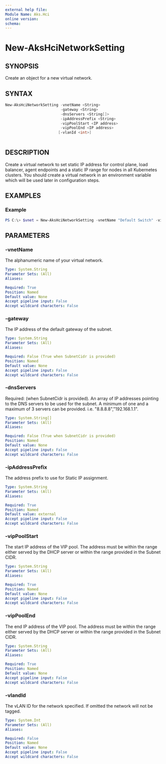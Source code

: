 ```yaml
---
external help file: 
Module Name: Aks.Hci
online version: 
schema: 
---
```


# New-AksHciNetworkSetting

## SYNOPSIS
Create an object for a new virtual network.

## SYNTAX

```powershell
New-AksHciNetworkSetting -vnetName <String>
                         -gateway <String>
                         -dnsServers <String[]>
                         -ipAddressPrefix <String>
                         -vipPoolStart <IP address>
                         -vipPoolEnd <IP address>
                        [-vlanId <int>]
                    
```

## DESCRIPTION
Create a virtual network to set static IP address for control plane, load balancer, agent endpoints and a static IP range for nodes in all Kubernetes clusters. You should create a virtual network in an environment variable which will be used later in configuration steps.

## EXAMPLES

### Example
```powershell
PS C:\> $vnet = New-AksHciNetworkSetting -vnetName "Default Switch" -vipPoolStart "172.16.255.0" -vipPoolEnd "172.16.255.254" -ipAddressPrefix "172.16.0.0/16" -gateway "172.16.0.1" -dnsServers "172.16.0.1"
```

## PARAMETERS

### -vnetName
The alphanumeric name of your virtual network.

```yaml
Type: System.String
Parameter Sets: (All)
Aliases:

Required: True
Position: Named
Default value: None
Accept pipeline input: False
Accept wildcard characters: False
```

### -gateway
The IP address of the default gateway of the subnet.

```yaml
Type: System.String
Parameter Sets: (All)
Aliases:

Required: False (True when SubnetCidr is provided)
Position: Named
Default value: None
Accept pipeline input: False
Accept wildcard characters: False
```

### -dnsServers
Required: (when SubnetCidr is provided). An array of IP addresses pointing to the DNS servers to be used for the subnet. A minimum of one and a maximum of 3 servers can be provided. i.e. "8.8.8.8","192.168.1.1".

```yaml
Type: System.String[]
Parameter Sets: (All)
Aliases:

Required: False (True when SubnetCidr is provided)
Position: Named
Default value: None
Accept pipeline input: False
Accept wildcard characters: False
```

### -ipAddressPrefix
The address prefix to use for Static IP assignment.

```yaml
Type: System.String
Parameter Sets: (All)
Aliases:

Required: True
Position: Named
Default value: external
Accept pipeline input: False
Accept wildcard characters: False
```

### -vipPoolStart
The start IP address of the VIP pool. The address must be within the range either served by the DHCP server or within the range provided in the Subnet CIDR.

```yaml
Type: System.String
Parameter Sets: (All)
Aliases:

Required: True
Position: Named
Default value: None
Accept pipeline input: False
Accept wildcard characters: False
```

### -vipPoolEnd
The end IP address of the VIP pool. The address must be within the range either served by the DHCP server or within the range provided in the Subnet CIDR.

```yaml
Type: System.String
Parameter Sets: (All)
Aliases:

Required: True
Position: Named
Default value: None
Accept pipeline input: False
Accept wildcard characters: False
```

### -vlandId
The vLAN ID for the network specified. If omitted the network will not be tagged.

```yaml
Type: System.Int
Parameter Sets: (All)
Aliases:

Required: False
Position: Named
Default value: None
Accept pipeline input: False
Accept wildcard characters: False
```

<!--- ### -macPoolName
The name of the MAC address pool that you wish to use for the Azure Kubernetes Service host VM. The pool will be created with the New-AksHciMacPoolSetting command.

```yaml
Type: System.String
Parameter Sets: (All)
Aliases:

Required: False
Position: Named
Default value: None
Accept pipeline input: False
Accept wildcard characters: False
```
--->
